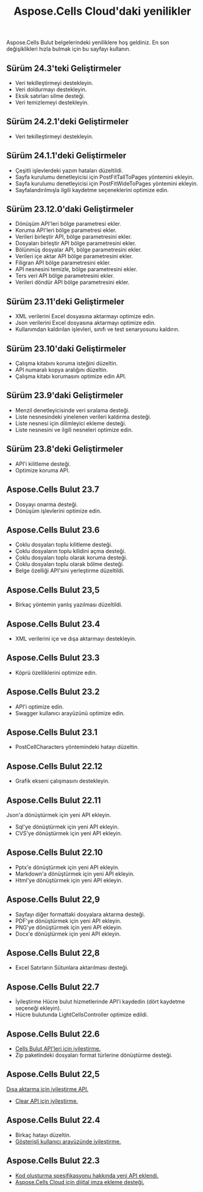 ﻿---
title: Aspose.Cells Cloud'daki yenilikler
second_title: Aspose.Cells Cloud Documen
linktitle: ne var
type: docs
weight: 5
url: /tr/what-s-new-in-aspose-cells-cloud/
keywords: What's new in aspose cells cloud. Office Excel 2013,  Office Excel 2016,  Office Excel 2019，office Excel 365
description: Bu sayfada son sürümlerde sunulan en ilginç yeni Aspose.Cells Bulut özellikleri açıklanmaktadır
---
Aspose.Cells Bulut belgelerindeki yeniliklere hoş geldiniz. En son değişiklikleri hızla bulmak için bu sayfayı kullanın.

## Sürüm 24.3'teki Geliştirmeler

- Veri tekilleştirmeyi destekleyin.
- Veri doldurmayı destekleyin.
- Eksik satırları silme desteği.
- Veri temizlemeyi destekleyin.

## Sürüm 24.2.1'deki Geliştirmeler

- Veri tekilleştirmeyi destekleyin.

## Sürüm 24.1.1'deki Geliştirmeler

- Çeşitli işlevlerdeki yazım hataları düzeltildi.
- Sayfa kurulumu denetleyicisi için PostFitTallToPages yöntemini ekleyin.
- Sayfa kurulumu denetleyicisi için PostFitWideToPages yöntemini ekleyin.
- Sayfalandırılmışla ilgili kaydetme seçeneklerini optimize edin.

## Sürüm 23.12.0'daki Geliştirmeler

- Dönüşüm API'leri bölge parametresi ekler.
- Koruma API'leri bölge parametresi ekler.
- Verileri birleştir API, bölge parametresini ekler.
- Dosyaları birleştir API bölge parametresini ekler.
- Bölünmüş dosyalar API, bölge parametresini ekler.
- Verileri içe aktar API bölge parametresini ekler.
- Filigran API bölge parametresini ekler.
- API nesnesini temizle, bölge parametresini ekler.
- Ters veri API bölge parametresini ekler.
- Verileri döndür API bölge parametresini ekler.

## Sürüm 23.11'deki Geliştirmeler

- XML verilerini Excel dosyasına aktarmayı optimize edin.
- Json verilerini Excel dosyasına aktarmayı optimize edin.
- Kullanımdan kaldırılan işlevleri, sınıfı ve test senaryosunu kaldırın.

## Sürüm 23.10'daki Geliştirmeler

- Çalışma kitabını koruma isteğini düzeltin.
- API numaralı kopya aralığını düzeltin.
- Çalışma kitabı korumasını optimize edin API.

## Sürüm 23.9'daki Geliştirmeler

- Menzil denetleyicisinde veri sıralama desteği.
- Liste nesnesindeki yinelenen verileri kaldırma desteği.
- Liste nesnesi için dilimleyici ekleme desteği.
- Liste nesnesini ve ilgili nesneleri optimize edin.

## Sürüm 23.8'deki Geliştirmeler

- API'i kilitleme desteği.
- Optimize koruma API.

## Aspose.Cells Bulut 23.7

 * Dosyayı onarma desteği.
* Dönüşüm işlevlerini optimize edin.


## Aspose.Cells Bulut 23.6

 * Çoklu dosyaları toplu kilitleme desteği.
 * Çoklu dosyaların toplu kilidini açma desteği.
 * Çoklu dosyaları toplu olarak koruma desteği.
 * Çoklu dosyaları toplu olarak bölme desteği.
 * Belge özelliği API'sini yerleştirme düzeltildi.


## Aspose.Cells Bulut 23,5

 * Birkaç yöntemin yanlış yazılması düzeltildi.


## Aspose.Cells Bulut 23.4

 * XML verilerini içe ve dışa aktarmayı destekleyin.


## Aspose.Cells Bulut 23.3

 * Köprü özelliklerini optimize edin.


## Aspose.Cells Bulut 23.2

 * API'i optimize edin.
* Swagger kullanıcı arayüzünü optimize edin.




## Aspose.Cells Bulut 23.1

 * PostCellCharacters yöntemindeki hatayı düzeltin.



## Aspose.Cells Bulut 22.12

 * Grafik ekseni çalışmasını destekleyin.


## Aspose.Cells Bulut 22.11

 Json'a dönüştürmek için yeni API ekleyin.
 * Sql'ye dönüştürmek için yeni API ekleyin.
 * CVS'ye dönüştürmek için yeni API ekleyin.


## Aspose.Cells Bulut 22.10

 * Pptx'e dönüştürmek için yeni API ekleyin.
 * Markdown'a dönüştürmek için yeni API ekleyin.
 * Html'ye dönüştürmek için yeni API ekleyin.

## Aspose.Cells Bulut 22,9

 * Sayfayı diğer formattaki dosyalara aktarma desteği.
 * PDF'ye dönüştürmek için yeni API ekleyin.
 * PNG'ye dönüştürmek için yeni API ekleyin.
 * Docx'e dönüştürmek için yeni API ekleyin.

## Aspose.Cells Bulut 22,8

* Excel Satırların Sütunlara aktarılması desteği.

## Aspose.Cells Bulut 22.7

* İyileştirme Hücre bulut hizmetlerinde API'i kaydedin (dört kaydetme seçeneği ekleyin).
* Hücre bulutunda LightCellsController optimize edildi.

## Aspose.Cells Bulut 22.6

* [Cells Bulut API'leri için iyileştirme.](/cells/aspose-cells-cloud-22-6-release-notes/)
* Zip paketindeki dosyaları format türlerine dönüştürme desteği.

## Aspose.Cells Bulut 22,5

[Dışa aktarma için iyileştirme API.](https://docs.aspose.cloud/cells/export/)
* [Clear API için iyileştirme.](https://docs.aspose.cloud/cells/clear/)

## Aspose.Cells Bulut 22.4

* Birkaç hatayı düzeltin.
* [Gösterişli kullanıcı arayüzünde iyileştirme.](https://apireference.aspose.cloud/cells/)

## Aspose.Cells Bulut 22.3

* [Kod oluşturma spesifikasyonu hakkında yeni API eklendi.](https://api.aspose.cloud/v3.0/cells/codegen/spec)
* [Aspose.Cells Cloud için dijital imza ekleme desteği.](/cells/workbook/digital-signature/)


